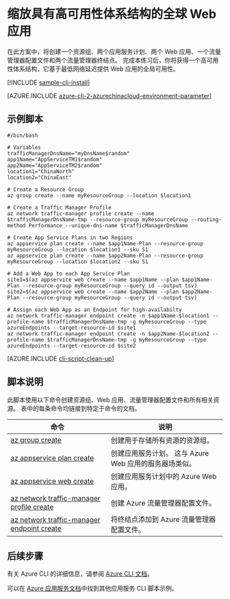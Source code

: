 <properties
    pageTitle="Azure CLI 脚本示例 - 缩放具有高可用性体系结构的全球 Web 应用 | Azure"
    description="Azure CLI 脚本示例 - 缩放具有高可用性体系结构的全球 Web 应用"
    services="appservice"
    documentationcenter="appservice"
    author="syntaxc4"
    manager="erikre"
    editor=""
    tags="azure-service-management"
    translationtype="Human Translation" />
<tags
    ms.assetid="e4033a50-0e05-4505-8ce8-c876204b2acc"
    ms.service="app-service"
    ms.devlang="multiple"
    ms.topic="article"
    ms.tgt_pltfrm="na"
    ms.workload="web"
    ms.date="03/20/2017"
    wacn.date="04/24/2017"
    ms.author="cfowler"
    ms.sourcegitcommit="a114d832e9c5320e9a109c9020fcaa2f2fdd43a9"
    ms.openlocfilehash="78bab88e64b19993bbb58c52276020ebfaed717c"
    ms.lasthandoff="04/14/2017" />

# <a name="scale-a-web-app-worldwide-with-a-high-availability-architecture"></a>缩放具有高可用性体系结构的全球 Web 应用

在此方案中，将创建一个资源组、两个应用服务计划、两个 Web 应用、一个流量管理器配置文件和两个流量管理器终结点。 完成本练习后，你将获得一个高可用性体系结构，它基于最低网络延迟提供 Web 应用的全局可用性。

[!INCLUDE [sample-cli-install](../../includes/sample-cli-install.md)]

[AZURE.INCLUDE [azure-cli-2-azurechinacloud-environment-parameter](../../includes/azure-cli-2-azurechinacloud-environment-parameter.md)]

## <a name="sample-script"></a>示例脚本

    #/bin/bash

    # Variables
    trafficManagerDnsName="myDnsName$random"
    app1Name="AppServiceTM1$random"
    app2Name="AppServiceTM2$random"
    location1="ChinaNorth"
    location2="ChinaEast"

    # Create a Resource Group
    az group create --name myResourceGroup --location $location1

    # Create a Traffic Manager Profile
    az network traffic-manager profile create --name $trafficManagerDnsName-tmp --resource-group myResourceGroup --routing-method Performance --unique-dns-name $trafficManagerDnsName

    # Create App Service Plans in two Regions
    az appservice plan create --name $app1Name-Plan --resource-group myResourceGroup --location $location1 --sku S1
    az appservice plan create --name $app2Name-Plan --resource-group myResourceGroup --location $location2 --sku S1

    # Add a Web App to each App Service Plan
    site1=$(az appservice web create --name $app1Name --plan $app1Name-Plan --resource-group myResourceGroup --query id --output tsv)
    site2=$(az appservice web create --name $app2Name --plan $app2Name-Plan --resource-group myResourceGroup --query id --output tsv)

    # Assign each Web App as an Endpoint for high-availabilty
    az network traffic-manager endpoint create -n $app1Name-$location1 --profile-name $trafficManagerDnsName-tmp -g myResourceGroup --type azureEndpoints --target-resource-id $site1
    az network traffic-manager endpoint create -n $app2Name-$location2 --profile-name $trafficManagerDnsName-tmp -g myResourceGroup --type azureEndpoints --target-resource-id $site2

[AZURE.INCLUDE [cli-script-clean-up](../../includes/cli-script-clean-up.md)]

## <a name="script-explanation"></a>脚本说明

此脚本使用以下命令创建资源组、Web 应用、流量管理器配置文件和所有相关资源。 表中的每条命令均链接到特定于命令的文档。

| 命令 | 说明 |
|---|---|
| [az group create](https://docs.microsoft.com/zh-cn/cli/azure/group#create) | 创建用于存储所有资源的资源组。 |
| [az appservice plan create](https://docs.microsoft.com/zh-cn/cli/azure/appservice/plan#create) | 创建应用服务计划。 这与 Azure Web 应用的服务器场类似。 |
| [az appservice web create](https://docs.microsoft.com/zh-cn/cli/azure/webapp#create) | 创建应用服务计划中的 Azure Web 应用。 |
| [az network traffic-manager profile create](https://docs.microsoft.com/zh-cn/cli/azure/network/traffic-manager/profile#create) | 创建 Azure 流量管理器配置文件。 |
| [az network traffic-manager endpoint create](https://docs.microsoft.com/zh-cn/cli/azure/network/traffic-manager/endpoint#create) | 将终结点添加到 Azure 流量管理器配置文件。 |

## <a name="next-steps"></a>后续步骤

有关 Azure CLI 的详细信息，请参阅 [Azure CLI 文档](https://docs.microsoft.com/zh-cn/cli/azure/overview)。

可以在 [Azure 应用服务文档](/documentation/articles/app-service-cli-samples/)中找到其他应用服务 CLI 脚本示例。
